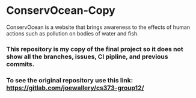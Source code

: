 # ConservOcean-Copy
ConservOcean is a website that brings awareness to the effects of human actions such as pollution on bodies of water and fish.

### This repository is my copy of the final project so it does not show all the branches, issues, CI pipline, and previous commits.

### To see the original repository use this link: https://gitlab.com/joewallery/cs373-group12/
